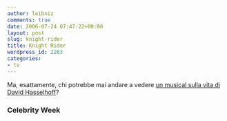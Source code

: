 ```yaml
---
author: leibniz
comments: true
date: 2006-07-24 07:47:22+00:00
layout: post
slug: knight-rider
title: Knight Rider
wordpress_id: 2263
categories:
- tv
---
```


Ma, esattamente, chi potrebbe mai andare a vedere [un musical sulla vita di David Hasselhoff](http://www.celebrityweek.com/news/show_news.asp?id=712)?

### Celebrity Week

